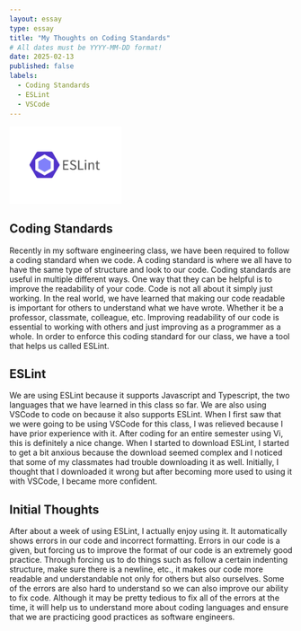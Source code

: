 ```yaml
---
layout: essay
type: essay
title: "My Thoughts on Coding Standards"
# All dates must be YYYY-MM-DD format!
date: 2025-02-13
published: false
labels:
  - Coding Standards
  - ESLint
  - VSCode
---
```


<img width="200px" class="rounded float-start pe-4" src="../img/eslintpic.png">

## Coding Standards

Recently in my software engineering class, we have been required to follow a coding standard when we code. A coding standard is where we all have to have the same type of structure and look to our code. Coding standards are useful in multiple different ways. One way that they can be helpful is to improve the readability of your code. Code is not all about it simply just working. In the real world, we have learned that making our code readable is important for others to understand what we have wrote. Whether it be a professor, classmate, colleague, etc. Improving readability of our code is essential to working with others and just improving as a programmer as a whole. In order to enforce this coding standard for our class, we have a tool that helps us called ESLint. 

## ESLint 

We are using ESLint because it supports Javascript and Typescript, the two languages that we have learned in this class so far. We are also using VSCode to code on because it also supports ESLint. When I first saw that we were going to be using VSCode for this class, I was relieved because I have prior experience with it. After coding for an entire semester using Vi, this is definitely a nice change. When I started to download ESLint, I started to get a bit anxious because the download seemed complex and I noticed that some of my classmates had trouble downloading it as well. Initially, I thought that I downloaded it wrong but after becoming more used to using it with VSCode, I became more confident.

## Initial Thoughts

After about a week of using ESLint, I actually enjoy using it. It automatically shows errors in our code and incorrect formatting. Errors in our code is a given, but forcing us to improve the format of our code is an extremely good practice. Through forcing us to do things such as follow a certain indenting structure, make sure there is a newline, etc., it makes our code more readable and understandable not only for others but also ourselves. Some of the errors are also hard to understand so we can also improve our ability to fix code. Although it may be pretty tedious to fix all of the errors at the time, it will help us to understand more about coding languages and ensure that we are practicing good practices as software engineers. 


